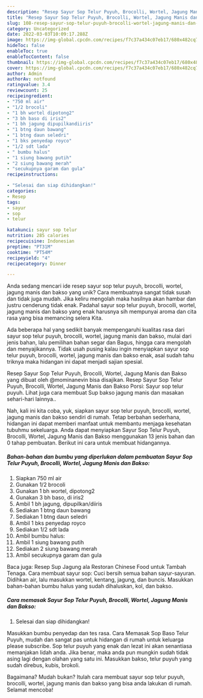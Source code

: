 ```yaml
---
description: "Resep Sayur Sop Telur Puyuh, Brocolli, Wortel, Jagung Manis dan Bakso yang Lezat Sekali"
title: "Resep Sayur Sop Telur Puyuh, Brocolli, Wortel, Jagung Manis dan Bakso yang Lezat Sekali"
slug: 108-resep-sayur-sop-telur-puyuh-brocolli-wortel-jagung-manis-dan-bakso-yang-lezat-sekali
category: Uncategorized
date: 2022-03-03T10:09:17.288Z
image: https://img-global.cpcdn.com/recipes/f7c37a434c07eb17/680x482cq70/sayur-sop-telur-puyuh-brocolli-wortel-jagung-manis-dan-bakso-foto-resep-utama.jpg
hideToc: false
enableToc: true
enableTocContent: false
thumbnail: https://img-global.cpcdn.com/recipes/f7c37a434c07eb17/680x482cq70/sayur-sop-telur-puyuh-brocolli-wortel-jagung-manis-dan-bakso-foto-resep-utama.jpg
cover: https://img-global.cpcdn.com/recipes/f7c37a434c07eb17/680x482cq70/sayur-sop-telur-puyuh-brocolli-wortel-jagung-manis-dan-bakso-foto-resep-utama.jpg
author: Admin
authorAv: notfound
ratingvalue: 3.4
reviewcount: 25
recipeingredient:
- "750 ml air"
- "1/2 brocoli"
- "1 bh wortel dipotong2"
- "3 bh baso di iris2"
- "1 bh jagung dipupilkandiiris"
- "1 btng daun bawang"
- "1 btng daun seledri"
- "1 bks penyedap royco"
- "1/2 sdt lada"
- " bumbu halus"
- "1 siung bawang putih"
- "2 siung bawang merah"
- "secukupnya garam dan gula"
recipeinstructions:

- "Selesai dan siap dihidangkan!"
categories:
- Resep
tags:
- sayur
- sop
- telur

katakunci: sayur sop telur 
nutrition: 285 calories
recipecuisine: Indonesian
preptime: "PT31M"
cooktime: "PT54M"
recipeyield: "4"
recipecategory: Dinner

---
```





Anda sedang mencari ide resep sayur sop telur puyuh, brocolli, wortel, jagung manis dan bakso yang unik? Cara membuatnya sangat tidak susah dan tidak juga mudah. Jika keliru mengolah maka hasilnya akan hambar dan justru cenderung tidak enak. Padahal sayur sop telur puyuh, brocolli, wortel, jagung manis dan bakso yang enak harusnya sih mempunyai aroma dan cita rasa yang bisa memancing selera Kita.





Ada beberapa hal yang sedikit banyak mempengaruhi kualitas rasa dari sayur sop telur puyuh, brocolli, wortel, jagung manis dan bakso, mulai dari jenis bahan, lalu pemilihan bahan segar dan Bagus, hingga cara mengolah dan menyajikannya. Tidak usah pusing kalau ingin menyiapkan sayur sop telur puyuh, brocolli, wortel, jagung manis dan bakso enak,      asal sudah tahu triknya maka hidangan ini dapat menjadi sajian spesial.














Resep Sayur Sop Telur Puyuh, Brocolli, Wortel, Jagung Manis dan Bakso yang dibuat oleh @mominanevin bisa disajikan. Resep Sayur Sop Telur Puyuh, Brocolli, Wortel, Jagung Manis dan Bakso Porsi: Sayur sop telur puyuh. Lihat juga cara membuat Sup bakso jagung manis dan masakan sehari-hari lainnya..






Nah, kali ini kita coba, yuk, siapkan sayur sop telur puyuh, brocolli, wortel, jagung manis dan bakso sendiri di rumah. Tetap berbahan sederhana, hidangan ini dapat memberi manfaat untuk membantu menjaga kesehatan tubuhmu sekeluarga. Anda dapat menyiapkan Sayur Sop Telur Puyuh, Brocolli, Wortel, Jagung Manis dan Bakso menggunakan 13 jenis bahan dan 0 tahap pembuatan. Berikut ini cara untuk membuat hidangannya.

<!--inarticleads1-->

##### Bahan-bahan dan bumbu yang diperlukan dalam pembuatan Sayur Sop Telur Puyuh, Brocolli, Wortel, Jagung Manis dan Bakso:

1. Siapkan 750 ml air
1. Gunakan 1/2 brocoli
1. Gunakan 1 bh wortel, dipotong2
1. Gunakan 3 bh baso, di iris2
1. Ambil 1 bh jagung, dipupilkan/diiris
1. Sediakan 1 btng daun bawang
1. Sediakan 1 btng daun seledri
1. Ambil 1 bks penyedap royco
1. Sediakan 1/2 sdt lada
1. Ambil  bumbu halus:
1. Ambil 1 siung bawang putih
1. Sediakan 2 siung bawang merah
1. Ambil secukupnya garam dan gula


Baca juga: Resep Sup Jagung ala Restoran Chinese Food untuk Tambah Tenaga. Cara membuat sayur sop: Cuci bersih semua bahan sayur-sayuran. Didihkan air, lalu masukkan wortel, kentang, jagung, dan buncis. Masukkan bahan-bahan bumbu halus yang sudah dihaluskan, kol, dan bakso. 

<!--inarticleads2-->

##### Cara memasak Sayur Sop Telur Puyuh, Brocolli, Wortel, Jagung Manis dan Bakso:


1. Selesai dan siap dihidangkan!

Masukkan bumbu penyedap dan tes rasa. Cara Memasak Sop Baso Telur Puyuh, mudah dan sangat pas untuk hidangan di rumah untuk keluarga please subscribe. Sop telur puyuh yang enak dan lezat ini akan senantiasa memanjakan lidah anda. Jika benar, maka anda pun mungkin sudah tidak asing lagi dengan olahan yang satu ini. Masukkan bakso, telur puyuh yang sudah direbus, kubis, brokoli. 

Bagaimana? Mudah bukan? Itulah cara membuat sayur sop telur puyuh, brocolli, wortel, jagung manis dan bakso yang bisa anda lakukan di rumah. Selamat mencoba!
